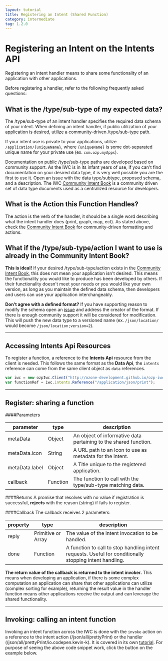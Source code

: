 ```yaml
---
layout: tutorial
title: Registering an Intent (Shared Function)
category: intermediate
tag: 1.2.0
---
```


# Registering an Intent on the Intents API
Registering an intent handler means to share some functionality of an
application with other applications.

Before registering a handler, refer to the following frequently asked questions:

## What is the /type/sub-type of my expected data?
The /type/sub-type of an intent handler specifies the required data schema of
your intent. When defining an intent handler, if public utilization of your
application is desired, utilize a community-driven /type/sub-type path.

If your intent use is private to your applications, utilize
`/application/{uniqueName}`, where `{uniqueName}` is some dot-separated
unique name for your private use (ex. `com.ozp.myApps`).

Documentation on public /type/sub-type paths are developed based on community
support. As the IWC is in its infant years of use, if you can't find
documentation on your desired data type, it is very well possible you are the
first to use it. Open an
[issue](http://www.github.com/ozone-development/ozp-iwc/issues) with the data
type/subtype, proposed schema, and a description. The IWC
[Community Intent Book](https://github.com/ozone-development/ozp-iwc/wiki/Community-Intent-Book)
is a community driven set of data type documents used as a centralized resource
for developers.

## What is the Action this Function Handles?
The action is the verb of the handler, it should be a single word describing
what the intent handler does (print, graph, map, ect). As stated above, check
the [Community Intent Book](https://github.com/ozone-development/ozp-iwc/wiki/Community-Intent-Book)
for community-driven formatting and actions.

## What if the /type/sub-type/action I want to use is already in the Community Intent Book?
**This is ideal!** If your desired /type/sub-type/action exists in the
[Community Intent Book](https://github.com/ozone-development/ozp-iwc/wiki/Community-Intent-Book),
this does not mean your application isn't desired. This means the functionality
you would like to produce has been developed by others. If their functionality
doesn't meet your needs or you would like your own version, as long as you
maintain the defined data schema, then developers and users can use your
application interchangeably.

**Don't agree with a defined format?** If you have supporting reason to modify
the schema open an [issue](http://www.github.com/ozone-development/ozp-iwc/issues)
and address the creator of the format. If there is enough community support
it will be considered for  modification. This will push the new data type to a
versioned name (ex. `/json/location/` would become `/json/location;version=2`).

***

## Accessing Intents Api Resources
To register a function, a reference to the **Intents Api**  resource from the
client is needed. This follows the same format as the **Data Api**, the
`intents` reference can come from the same client object as `data` references.

``` js
var iwc = new ozpIwc.Client("http://ozone-development.github.io/ozp-iwc");
var functionRef = iwc.intents.Reference("/application/json/print");
```
***

## Register: sharing a function

####Parameters

| parameter | type   | description |
|-----------|--------|---------------------------------------------------------|
| metaData   | Object | An object of informative data pertaining to the shared function. |
| metaData.icon  | String | A URL path to an Icon to use as metadata for the intent. |
| metaData.label| Object | A Title unique to the registered application.             |
| callback  | Function| The function to call with the type/sub-type matching data.

####Returns
A promise that resolves with no value if registration is successful, **rejects**
with the reason (string) if fails to register.



####Callback
The callback receives 2 parameters:

| property | type   | description                                              |
|----------|--------|----------------------------------------------------------|
| reply    | Primitive or Array | The value of the intent invocation to be handled.|
| done     | Function |  A function to call to stop handling intent requests. Useful for conditionally stopping intent handling.|


**The return value of the callback is returned to the intent invoker.** This
means when developing an application, if there is some complex computation an
application can share that other applications can utilize (complex sorting for
example), returning the result value in the handler function means other
applications receive the output and can leverage the shared functionality.

<p data-height="420" data-theme-id="0" data-slug-hash="eJERYj" data-default-tab="js" data-user="Kevin-K" class='codepen'>

***

## Invoking: calling an intent function
Invoking an intent function across the IWC is done with the `invoke` action on
a reference to the intent action (/json/all/prettyPrint) or the handler
(/json/all/prettyPrint/io.codepen.kevin-k). It is covered in its own
[tutorial](12_intentInvoking.html). For purpose of seeing the above code
snippet work, click the button on the example below.

<p data-height="300" data-theme-id="0" data-slug-hash="wMqeKd" data-default-tab="result" data-user="Kevin-K" class='codepen'>
